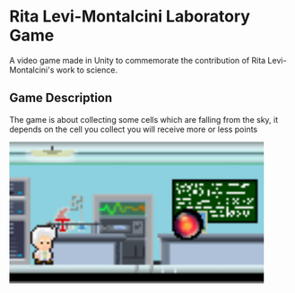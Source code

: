 # Rita Levi-Montalcini Laboratory Game

A video game made in Unity to commemorate the
contribution of Rita Levi-Montalcini's work to science.

## Game Description
The game is about collecting some cells which are falling from the sky, it depends on the cell you collect you will receive more or less points

<img src="https://github.com/DainWs/Rita_Levi-Montalcini_Laboratory_Game/blob/master/documentation/example.png?raw=true" width="90%" />
